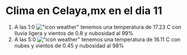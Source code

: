# Clima en Celaya,mx en el dia 11

1. A las 1:0 !["icon weather"](http://openweathermap.org/img/w/10n.png) tenemos una temperatura de 17.23 C con lluvia ligera y  vientos de 0.8 y nubosidad al 99%
1. A las 5:0 !["icon weather"](http://openweathermap.org/img/w/04n.png) tenemos una temperatura de 16.11 C con nubes y  vientos de 0.45 y nubosidad al 98%
